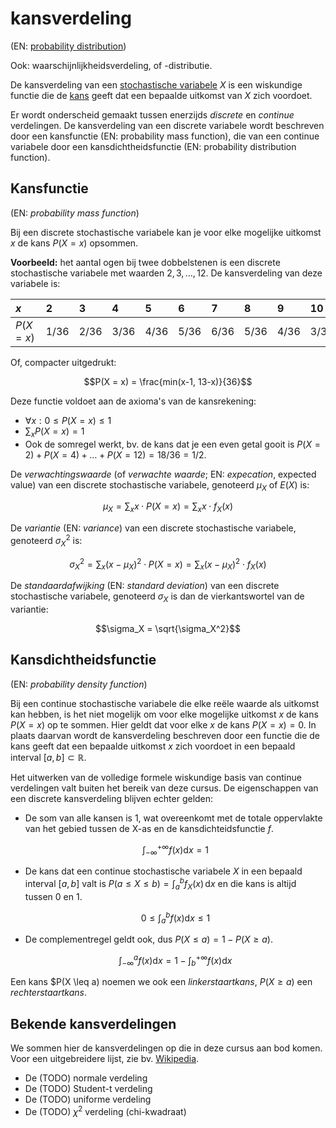 # kansverdeling

(EN: [probability distribution](../en/probability-distribution.md))

Ook: waarschijnlijkheidsverdeling, of -distributie.

De kansverdeling van een [stochastische variabele](variabele-stochastische.md) $X$ is een wiskundige functie die de [kans](kans.md) geeft dat een bepaalde uitkomst van $X$ zich voordoet.

Er wordt onderscheid gemaakt tussen enerzijds *discrete* en *continue* verdelingen. De kansverdeling van een discrete variabele wordt beschreven door een kansfunctie (EN: probability mass function), die van een continue variabele door een kansdichtheidsfunctie (EN: probability distribution function).

## Kansfunctie

(EN: *probability mass function*)

Bij een discrete stochastische variabele kan je voor elke mogelijke uitkomst $x$ de kans $P(X = x)$ opsommen.

**Voorbeeld:** het aantal ogen bij twee dobbelstenen is een discrete stochastische variabele met waarden $2, 3, \ldots, 12$. De kansverdeling van deze variabele is:

| $x$        | 2    | 3    | 4    | 5    | 6    | 7    | 8    | 9    | 10   | 11   | 12   |
| :--------- | :--- | :--- | :--- | :--- | :--- | :--- | :--- | :--- | :--- | :--- | :--- |
| $P(X = x)$ | 1/36 | 2/36 | 3/36 | 4/36 | 5/36 | 6/36 | 5/36 | 4/36 | 3/36 | 2/36 | 1/36 |

Of, compacter uitgedrukt:

$$P(X = x) = \frac{min(x-1, 13-x)}{36}$$

Deze functie voldoet aan de axioma's van de kansrekening:

- $\forall x: 0 \leq P(X = x) \leq 1$
- $\sum_x P(X = x) = 1$
- Ook de somregel werkt, bv. de kans dat je een even getal gooit is $P(X = 2) + P(X = 4) + \ldots + P(X = 12) = 18/36 = 1/2$.

De *verwachtingswaarde* (of *verwachte waarde*; EN: *expecation*, expected value) van een discrete stochastische variabele, genoteerd $\mu_X$ of $E(X)$ is:

$$\mu_X = \sum_x x \cdot P(X = x) = \sum_x x \cdot f_X(x)$$

De *variantie* (EN: *variance*) van een discrete stochastische variabele, genoteerd $\sigma_X^2$ is:

$$\sigma_X^2 = \sum_x (x - \mu_X)^2 \cdot P(X = x) = \sum_x (x - \mu_X)^2 \cdot f_X(x)$$

De *standaardafwijking* (EN: *standard deviation*) van een discrete stochastische variabele, genoteerd $\sigma_X$ is dan de vierkantswortel van de variantie:

$$\sigma_X = \sqrt{\sigma_X^2}$$

## Kansdichtheidsfunctie

(EN: *probability density function*)

Bij een continue stochastische variabele die elke reële waarde als uitkomst kan hebben, is het niet mogelijk om voor elke mogelijke uitkomst $x$ de kans $P(X = x)$ op te sommen. Hier geldt dat voor elke $x$ de kans $P(X = x) = 0$. In plaats daarvan wordt de kansverdeling beschreven door een functie die de kans geeft dat een bepaalde uitkomst $x$ zich voordoet in een bepaald interval $[a, b] \subset \mathbb{R}$.

Het uitwerken van de volledige formele wiskundige basis van continue verdelingen valt buiten het bereik van deze cursus. De eigenschappen van een discrete kansverdeling blijven echter gelden:

- De som van alle kansen is 1, wat overeenkomt met de totale oppervlakte van het gebied tussen de X-as en de kansdichteidsfunctie $f$.

    $$\int_{-\infty}^{+\infty} f(x) \mathrm{d}x = 1$$

- De kans dat een continue stochastische variabele $X$ in een bepaald interval $[a, b]$ valt is $P(a \leq X \leq b) = \int_a^b f_X(x) \, \mathrm{d}x$ en die kans is altijd tussen $0$ en $1$.

    $$0 \leq \int_{a}^{b} f(x) \mathrm{d}x \leq 1$$

- De complementregel geldt ook, dus $P(X \leq a) = 1 - P(X \geq a)$.

    $$\int_{-\infty}^{a} f(x) \mathrm{d}x = 1 - \int_{b}^{+\infty} f(x) \mathrm{d}x$$

Een kans $P(X \leq a) noemen we ook een *linkerstaartkans*, $P(X \geq a)$ een *rechterstaartkans*.

## Bekende kansverdelingen

We sommen hier de kansverdelingen op die in deze cursus aan bod komen. Voor een uitgebreidere lijst, zie bv. [Wikipedia](https://nl.wikipedia.org/wiki/Kansverdeling).

- De (TODO) normale verdeling
- De (TODO) Student-t verdeling
- De (TODO) uniforme verdeling
- De (TODO) $\chi^2$ verdeling (chi-kwadraat)

